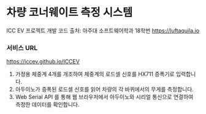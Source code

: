 # 차량 코너웨이트 측정 시스템

ICC EV 프로젝트
개발 코드 출처: 아주대 소프트웨어학과 18학번 https://luftaquila.io

### 서비스 URL
https://iccev.github.io/ICCEV

1. 가정용 체중계 4개를 개조하여 체중계의 로드셀 신호를 HX711 증폭기로 입력합니다.
2. 아두이노가 증폭된 로드셀 신호를 읽어 차량의 각 바퀴에서의 무게를 측정합니다.
3. Web Serial API 를 통해 웹 브라우저에서 아두이노와 시리얼 통신으로 연결하여 측정한 데이터를 확인합니다.